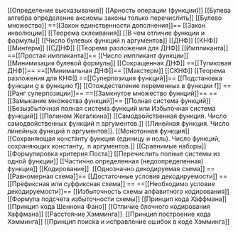 [[Определение высказывания]]
[[Арность операции (функции)]]
[[Булева алгебра определение  аксиомы законы только перечислить]]
[[Булево множество]]
==[[Закон единственности дополнения]]==
[[Закон инволюции]]
[[Теорема склеивания]]
[[В чем отличие функции и формулы]]
[[Число булевых функций n аргументов]]
[[ДНФ]]
[[КНФ]]
[[Минтерм]]
[[СДНФ]]
[[Теорема разложения для ДНФ]]
[[Импликанта]]
==[[Простая импликанта]]==
[[Число импликант функции]]
[[Минимизация булевой формулы]]
[[Сокращенная ДНФ]]
==[[Тупиковая ДНФ]]==
==[[Минимальная ДНФ]]==
[[Макстерм]]
[[СКНФ]]
[[Теорема разложения для КНФ]]
==[[Суперпозиция функций]]==
[[Подстановка функции g в функцию f]]
[[Отождествление переменных в функции f]]
==[[Ранг суперпозиции]]==
==[[Замкнутое множество функций]]==
==[[Замыкание множества функций]]==
[[Полная система функций]]
[[Безызбыточная полная система функций или Избыточная система функций]]
[[Полином Жегалкина]]
[[Самодвойственная функция. Число самодвойственных функций n аргументов.]]
[[Линейная функция. Число линейных функций n аргументов]].
[[Монотонная функция]]
[[Сохраняющая константу функция (единицу и ноль). Число функций, сохраняющих константу,  n аргументов.]]
[[Сравнимые наборы]]
[[Формулировка критерия Поста]]
[[Перечислить полные системы из одной функции]]
[[Частично определенная (недоопределенная) функция]]
[[Кодирование]] 
[[Однозначно декодируемая схема]]
==[[Равномерная схема]]==
[[Достаточные условия декодируемости]]
==[[Префиксная или суффиксная схема]] ==
==[[Необходимо условие декодируемости]]==
[[Избыточность схемы алфавитного кодирования]]
[[Формула подсчета избыточности схемы]]
[[Принцип кода Хаффмана]] 
[[Принцип кода Шеннона  Фано]]
[[Отличие блочного кодирования Хаффмана]]
[[Расстояние Хэмминга]] 
[[Принцип построение кода Хэмминга]]
[[Принцип поиска и исправление ошибок в коде Хэмминга]]